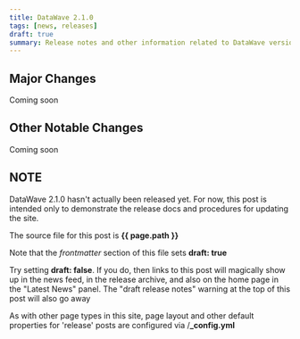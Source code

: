 ```yaml
---
title: DataWave 2.1.0
tags: [news, releases]
draft: true
summary: Release notes and other information related to DataWave version 2.1.0
---
```


## Major Changes
Coming soon

## Other Notable Changes
Coming soon

## **NOTE**
DataWave 2.1.0 hasn't actually been released yet. For now, this post is intended only to demonstrate the release docs and
procedures for updating the site.

The source file for this post is **{{ page.path }}**

Note that the *frontmatter* section of this file sets **draft: true**

Try setting **draft: false**. If you do, then links to this post will magically show up in the news feed, in the release archive,
and also on the home page in the "Latest News" panel. The "draft release notes" warning at the top of this post will also
go away

As with other page types in this site, page layout and other default properties for 'release'
posts are configured via /**_config.yml** 